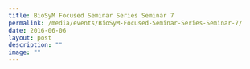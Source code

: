 ```yaml
---
title: BioSyM Focused Seminar Series Seminar 7
permalink: /media/events/BioSyM-Focused-Seminar-Series-Seminar-7/
date: 2016-06-06
layout: post
description: ""
image: ""
---
```


